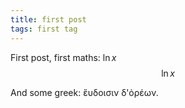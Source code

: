 ```yaml
---
title: first post
tags: first tag
---
```


First post, first maths: $\ln x$
$$\ln x$$

And some greek: ἕυδοισιν δ'ὀρέων.
